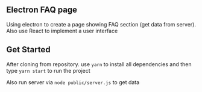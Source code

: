 ## Electron FAQ page

Using electron to create a page showing FAQ section (get data from server). Also use React to implement a user interface

## Get Started
After cloning from repository. use `yarn` to install all dependencies and then type `yarn start` to run the project

Also run server via `node public/server.js` to get data
